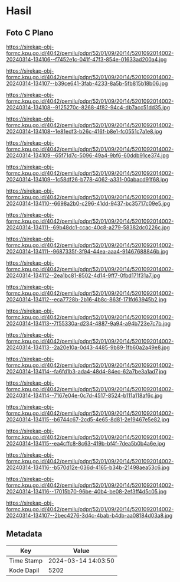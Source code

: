 # Hasil

## Foto C Plano

https://sirekap-obj-formc.kpu.go.id/4042/pemilu/pdpr/52/01/09/20/14/5201092014002-20240314-134106--f7452e1c-041f-47f3-854e-01633ad200a4.jpg

https://sirekap-obj-formc.kpu.go.id/4042/pemilu/pdpr/52/01/09/20/14/5201092014002-20240314-134107--b39ce641-3fab-4233-8a5b-5fb815b18b06.jpg

https://sirekap-obj-formc.kpu.go.id/4042/pemilu/pdpr/52/01/09/20/14/5201092014002-20240314-134108--9125270c-8268-4f82-94c4-db7acc51dd35.jpg

https://sirekap-obj-formc.kpu.go.id/4042/pemilu/pdpr/52/01/09/20/14/5201092014002-20240314-134108--1e81edf3-b26c-416f-b8e1-fc0551c7a1e8.jpg

https://sirekap-obj-formc.kpu.go.id/4042/pemilu/pdpr/52/01/09/20/14/5201092014002-20240314-134109--65f71d7c-5096-49a4-9bf6-60ddb91ce374.jpg

https://sirekap-obj-formc.kpu.go.id/4042/pemilu/pdpr/52/01/09/20/14/5201092014002-20240314-134109--1c58df26-b778-4062-a331-00abacd91f68.jpg

https://sirekap-obj-formc.kpu.go.id/4042/pemilu/pdpr/52/01/09/20/14/5201092014002-20240314-134110--6698a2b0-c296-41dd-9437-bc35717c09e5.jpg

https://sirekap-obj-formc.kpu.go.id/4042/pemilu/pdpr/52/01/09/20/14/5201092014002-20240314-134111--69b48dc1-ccac-40c8-a279-58382dc0226c.jpg

https://sirekap-obj-formc.kpu.go.id/4042/pemilu/pdpr/52/01/09/20/14/5201092014002-20240314-134111--9687335f-3f94-44ea-aaa4-91467688846b.jpg

https://sirekap-obj-formc.kpu.go.id/4042/pemilu/pdpr/52/01/09/20/14/5201092014002-20240314-134112--2ea1bc81-8502-4d14-9ff7-0fbd171f31a7.jpg

https://sirekap-obj-formc.kpu.go.id/4042/pemilu/pdpr/52/01/09/20/14/5201092014002-20240314-134112--eca7728b-2b16-4b8c-863f-171fd63945b2.jpg

https://sirekap-obj-formc.kpu.go.id/4042/pemilu/pdpr/52/01/09/20/14/5201092014002-20240314-134113--7f55330a-d234-4887-9a94-a94b723e7c7b.jpg

https://sirekap-obj-formc.kpu.go.id/4042/pemilu/pdpr/52/01/09/20/14/5201092014002-20240314-134113--2a20e10a-0d43-4485-9b89-1fb60a2a49e8.jpg

https://sirekap-obj-formc.kpu.go.id/4042/pemilu/pdpr/52/01/09/20/14/5201092014002-20240314-134114--fa6fd1b3-ada4-48d4-84ec-62a7be3a1ad7.jpg

https://sirekap-obj-formc.kpu.go.id/4042/pemilu/pdpr/52/01/09/20/14/5201092014002-20240314-134114--7167e04e-0c7d-4517-8524-b111a118af6c.jpg

https://sirekap-obj-formc.kpu.go.id/4042/pemilu/pdpr/52/01/09/20/14/5201092014002-20240314-134115--b6744c67-2cd5-4e65-8d81-2e19467e5e82.jpg

https://sirekap-obj-formc.kpu.go.id/4042/pemilu/pdpr/52/01/09/20/14/5201092014002-20240314-134115--ea4cffc8-8c63-419b-bf4f-7dea5b0b4a6e.jpg

https://sirekap-obj-formc.kpu.go.id/4042/pemilu/pdpr/52/01/09/20/14/5201092014002-20240314-134116--b570d12e-036d-4165-b34b-21498aea53c6.jpg

https://sirekap-obj-formc.kpu.go.id/4042/pemilu/pdpr/52/01/09/20/14/5201092014002-20240314-134116--17015b70-96be-40b4-be08-2ef3ff4d5c05.jpg

https://sirekap-obj-formc.kpu.go.id/4042/pemilu/pdpr/52/01/09/20/14/5201092014002-20240314-134107--2bec4276-3d4c-4bab-b4db-aa08184d03a8.jpg


## Metadata

| Key        | Value               |
| ---------- | ------------------- |
| Time Stamp | 2024-03-14 14:03:50 |
| Kode Dapil | 5202                |



